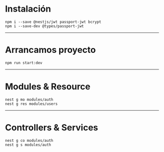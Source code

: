 # Instalación

```
npm i --save @nestjs/jwt passport-jwt bcrypt
npm i --save-dev @types/passport-jwt
```

---

# Arrancamos proyecto

```
npm run start:dev
```

---

# Modules & Resource

```
nest g mo modules/auth
nest g res modules/users
```

---

# Controllers & Services

```
nest g co modules/auth
nest g s modules/auth
```